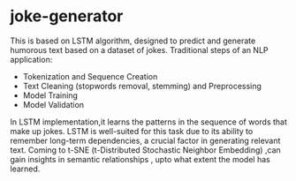 # joke-generator
This is based on LSTM algorithm, designed to predict and generate humorous text based on a dataset of jokes.
Traditional steps of an NLP application: <br />
* Tokenization and Sequence Creation
* Text Cleaning (stopwords removal, stemming) and Preprocessing
* Model Training
* Model Validation

In LSTM implementation,it learns the patterns in the sequence of words that make up jokes. LSTM is well-suited for this task due to its ability to remember long-term dependencies, a crucial factor in generating relevant text.
Coming to t-SNE (t-Distributed Stochastic Neighbor Embedding) ,can gain insights in semantic relationships , upto what extent the model has learned.
